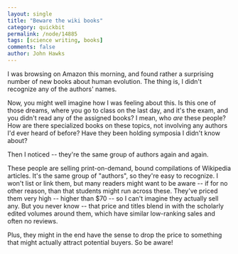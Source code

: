 ```yaml
---
layout: single 
title: "Beware the wiki books" 
category: quickbit
permalink: /node/14885
tags: [science writing, books] 
comments: false 
author: John Hawks 
---
```


I was browsing on Amazon this morning, and found rather a surprising number of new books about human evolution. The thing is, I didn't recognize any of the authors' names. 

Now, you might well imagine how I was feeling about this. Is this one of those dreams, where you go to class on the last day, and it's the exam, and you didn't read any of the assigned books? I mean, who <i>are</i> these people? How are there specialized books on these topics, not involving any authors I'd ever heard of before? Have they been holding symposia I didn't know about? 

Then I noticed -- they're the same group of authors again and again. 

These people are selling print-on-demand, bound compilations of Wikipedia articles. It's the same group of "authors", so they're easy to recognize. I won't list or link them, but many readers might want to be aware -- if for no other reason, than that students might run across these. They've priced them very high -- higher than $70 -- so I can't imagine they actually sell any. But you never know -- that price and titles blend in with the scholarly edited volumes around them, which have similar low-ranking sales and often no reviews. 

Plus, they might in the end have the sense to drop the price to something that might actually attract potential buyers. So be aware!


